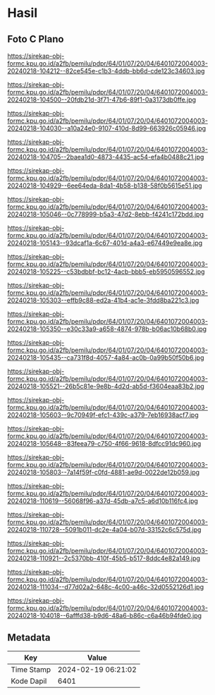 # Hasil

## Foto C Plano

https://sirekap-obj-formc.kpu.go.id/a2fb/pemilu/pdpr/64/01/07/20/04/6401072004003-20240218-104212--82ce545e-c1b3-4ddb-bb6d-cde123c34603.jpg

https://sirekap-obj-formc.kpu.go.id/a2fb/pemilu/pdpr/64/01/07/20/04/6401072004003-20240218-104500--20fdb21d-3f71-47b6-89f1-0a3173db0ffe.jpg

https://sirekap-obj-formc.kpu.go.id/a2fb/pemilu/pdpr/64/01/07/20/04/6401072004003-20240218-104030--a10a24e0-9107-410d-8d99-663926c05946.jpg

https://sirekap-obj-formc.kpu.go.id/a2fb/pemilu/pdpr/64/01/07/20/04/6401072004003-20240218-104705--2baea1d0-4873-4435-ac54-efa4b0488c21.jpg

https://sirekap-obj-formc.kpu.go.id/a2fb/pemilu/pdpr/64/01/07/20/04/6401072004003-20240218-104929--6ee64eda-8da1-4b58-b138-58f0b5615e51.jpg

https://sirekap-obj-formc.kpu.go.id/a2fb/pemilu/pdpr/64/01/07/20/04/6401072004003-20240218-105046--0c778999-b5a3-47d2-8ebb-f4241c172bdd.jpg

https://sirekap-obj-formc.kpu.go.id/a2fb/pemilu/pdpr/64/01/07/20/04/6401072004003-20240218-105143--93dcaf1a-6c67-401d-a4a3-e67449e9ea8e.jpg

https://sirekap-obj-formc.kpu.go.id/a2fb/pemilu/pdpr/64/01/07/20/04/6401072004003-20240218-105225--c53bdbbf-bc12-4acb-bbb5-eb5950596552.jpg

https://sirekap-obj-formc.kpu.go.id/a2fb/pemilu/pdpr/64/01/07/20/04/6401072004003-20240218-105303--effb9c88-ed2a-41b4-ac1e-3fdd8ba221c3.jpg

https://sirekap-obj-formc.kpu.go.id/a2fb/pemilu/pdpr/64/01/07/20/04/6401072004003-20240218-105350--e30c33a9-a658-4874-978b-b06ac10b68b0.jpg

https://sirekap-obj-formc.kpu.go.id/a2fb/pemilu/pdpr/64/01/07/20/04/6401072004003-20240218-105435--ca731f8d-4057-4a84-ac0b-0a99b50f50b6.jpg

https://sirekap-obj-formc.kpu.go.id/a2fb/pemilu/pdpr/64/01/07/20/04/6401072004003-20240218-105521--26b5c81e-9e8b-4d2d-ab5d-f3604eaa83b2.jpg

https://sirekap-obj-formc.kpu.go.id/a2fb/pemilu/pdpr/64/01/07/20/04/6401072004003-20240218-105603--9c70949f-efc1-439c-a379-7eb16938acf7.jpg

https://sirekap-obj-formc.kpu.go.id/a2fb/pemilu/pdpr/64/01/07/20/04/6401072004003-20240218-105648--83feea79-c750-4f66-9618-8dfcc91dc960.jpg

https://sirekap-obj-formc.kpu.go.id/a2fb/pemilu/pdpr/64/01/07/20/04/6401072004003-20240218-105803--7a14f59f-c0fd-4881-ae9d-0022de12b059.jpg

https://sirekap-obj-formc.kpu.go.id/a2fb/pemilu/pdpr/64/01/07/20/04/6401072004003-20240218-110619--56068f96-a37d-45db-a7c5-a6d10b116fc4.jpg

https://sirekap-obj-formc.kpu.go.id/a2fb/pemilu/pdpr/64/01/07/20/04/6401072004003-20240218-110728--5091b011-dc2e-4a04-b07d-33152c6c575d.jpg

https://sirekap-obj-formc.kpu.go.id/a2fb/pemilu/pdpr/64/01/07/20/04/6401072004003-20240218-110921--2c5370bb-410f-45b5-b517-8ddc4e82a149.jpg

https://sirekap-obj-formc.kpu.go.id/a2fb/pemilu/pdpr/64/01/07/20/04/6401072004003-20240218-111034--d77d02a2-648c-4c00-a46c-32d0552126d1.jpg

https://sirekap-obj-formc.kpu.go.id/a2fb/pemilu/pdpr/64/01/07/20/04/6401072004003-20240218-104018--6afffd38-b9d6-48a6-b86c-c6a46b94fde0.jpg


## Metadata

| Key        | Value               |
| ---------- | ------------------- |
| Time Stamp | 2024-02-19 06:21:02 |
| Kode Dapil | 6401                |



